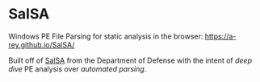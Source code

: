# SalSA
Windows PE File Parsing for static analysis in the browser: https://a-rey.github.io/SalSA/

Built off of [SalSA](https://github.com/deptofdefense/SalSA) from the Department of Defense with the intent of _deep dive_ PE analysis over _automated parsing_.
